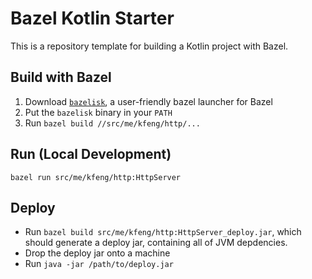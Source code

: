 # Bazel Kotlin Starter
This is a repository template for building a Kotlin project with Bazel.

## Build with Bazel
1. Download [`bazelisk`](https://github.com/bazelbuild/bazelisk/releases), a user-friendly bazel launcher for Bazel
2. Put the `bazelisk` binary in your `PATH`
3. Run `bazel build //src/me/kfeng/http/...`

## Run (Local Development)
```shell
bazel run src/me/kfeng/http:HttpServer
```
## Deploy
- Run `bazel build src/me/kfeng/http:HttpServer_deploy.jar`,
which should generate a deploy jar, containing all of
JVM depdencies.
- Drop the deploy jar onto a machine
- Run `java -jar /path/to/deploy.jar`
